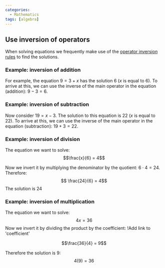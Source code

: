 ```yaml
---
categories:
  - Mathematics
tags: [algebra]
---
```


## Use inversion of operators

When solving equations we frequently make use of the
[ operator inversion rules](../Prealgebra/Inversion%20of%20operators.md) to find
the solutions.

### Example: inversion of addition

For example, the equation $9 = 3 + x$ has the solution $6$ ($x$ is equal to
$6$). To arrive at this, we can use the inverse of the main operator in the
equation (addition): $9-3 = 6$.

### Example: inversion of subtraction

Now consider $19 = x - 3$. The solution to this equation is $22$ ($x$ is equal
to $22$). To arrive at this, we can use the inverse of the main operator in the
equation (subtraction): $19 + 3 = 22$.

### Example: inversion of division

The equation we want to solve: $$\frac{x}{6} = 4$$

Now we invert it by multiplying the denominator by the quotient:
$6\cdot 4 = 24$. Therefore: $$ \frac{24}{6} = 4$$
The solution is $24$

### Example: inversion of multiplication

The equation we want to solve: $$4x = 36$$ Now we invert it by dividing the
product by the coefficient: !Add link to 'coefficient'

$$\frac{36}{4} = 9$$

Therefore the solution is $9$: $$ 4(9) = 36$$
